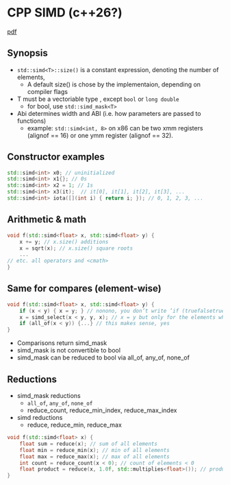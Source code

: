 # CPP SIMD (c++26?)

[pdf](https://github.com/CppCon/CppCon2023/blob/main/Presentations/stdsimd_how_to_express_inherent_parallelism_efficiently_via_data_parallel_types.pdf)

## Synopsis

- `std::simd<T>::size()`  is a constant expression, denoting the number of elements,
    - A default size() is chose by the implementaion, depending on compiler flags
- T must be a vectoriable type  , except `bool` or `long double`
    - for bool, use `std::simd_mask<T>`
- Abi determines width and ABI (i.e.  how parameters are passed to functions)
    - example: `std::simd<int, 8>` on x86 can be two xmm registers (alignof == 16) or one ymm register (alignof == 32).


## Constructor examples

```cpp
std::simd<int> x0; // uninitialized
std::simd<int> x1{}; // 0s
std::simd<int> x2 = 1; // 1s
std::simd<int> x3(it);  // it[0], it[1], it[2], it[3], ...
std::simd<int> iota([](int i) { return i; }); // 0, 1, 2, 3, ...
```


## Arithmetic & math

```cpp
void f(std::simd<float> x, std::simd<float> y) {
    x += y; // x.size() additions
    x = sqrt(x); // x.size() square roots
    ...
// etc. all operators and <cmath>
}
```

## Same for compares (element-wise)

```cpp
void f(std::simd<float> x, std::simd<float> y) {
    if (x < y) { x = y; } // nonono, you don’t write ’if (truefalsetruetrue)’ either
    x = simd_select(x < y, y, x); // x = y but only for the elements where x < y
    if (all_of(x < y)) {...} // this makes sense, yes
}
```

- Comparisons return simd_mask
- simd_mask is not convertible to bool
- simd_mask can be reduced to bool via all_of, any_of, none_of


## Reductions

- simd_mask reductions
    - `all_of`, `any_of`, `none_of`
    - reduce_count, reduce_min_index, reduce_max_index
- simd reductions
    - reduce, reduce_min, reduce_max

```cpp
void f(std::simd<float> x) {
    float sum = reduce(x); // sum of all elements
    float min = reduce_min(x); // min of all elements
    float max = reduce_max(x); // max of all elements
    int count = reduce_count(x < 0); // count of elements < 0
    float product = reduce(x, 1.0f, std::multiplies<float>()); // product of all elements
}
```

